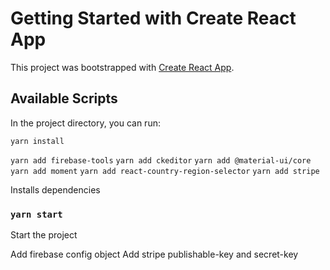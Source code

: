 # Getting Started with Create React App

This project was bootstrapped with [Create React App](https://github.com/facebook/create-react-app).

## Available Scripts

In the project directory, you can run:

`yarn install`

`yarn add firebase-tools`
`yarn add ckeditor`
`yarn add @material-ui/core`
`yarn add moment`
`yarn add react-country-region-selector`
`yarn add stripe`

Installs dependencies

### `yarn start`

Start the project


Add firebase config object
Add stripe publishable-key and secret-key
